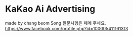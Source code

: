 # KaKao Ai Advertising
made by chang beom Song
질문사항은 페메 주세요.
https://www.facebook.com/profile.php?id=100005411161313

